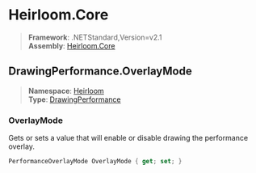 # Heirloom.Core

> **Framework**: .NETStandard,Version=v2.1  
> **Assembly**: [Heirloom.Core][0]  

## DrawingPerformance.OverlayMode

> **Namespace**: [Heirloom][0]  
> **Type**: [DrawingPerformance][1]  

### OverlayMode

Gets or sets a value that will enable or disable drawing the performance overlay.

```cs
PerformanceOverlayMode OverlayMode { get; set; }
```

[0]: ../Heirloom.Core.md
[1]: Heirloom.DrawingPerformance.md
